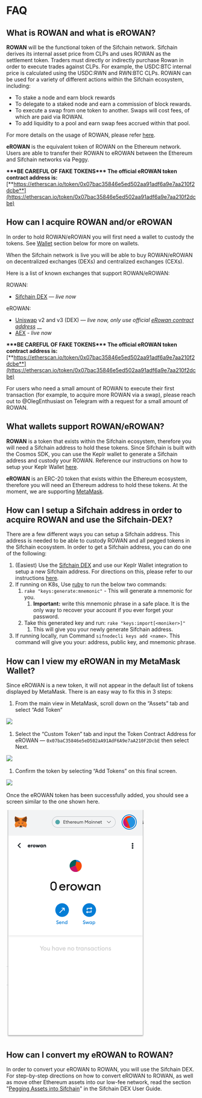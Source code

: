 # FAQ

## What is ROWAN and what is eROWAN?

**ROWAN** will be the functional token of the Sifchain network. Sifchain derives its internal asset price from CLPs and uses ROWAN as the settlement token. Traders must directly or indirectly purchase Rowan in order to execute trades against CLPs. For example, the USDC:BTC internal price is calculated using the USDC:RWN and RWN:BTC CLPs. ROWAN can be used for a variety of different actions within the Sifchain ecosystem, including:

* To stake a node and earn block rewards
* To delegate to a staked node and earn a commission of block rewards.
* To execute a swap from one token to another. Swaps will cost fees, of which are paid via ROWAN.
* To add liquidity to a pool and earn swap fees accrued within that pool. 

For more details on the usage of ROWAN, please refer [here](https://medium.com/sifchain-finance/uses-for-rowan-the-polyvalent-token-for-omni-chain-decentralized-exchange-dex-3207e7f70f02).

**eROWAN** is the equivalent token of ROWAN on the Ethereum network. Users are able to transfer their ROWAN to eROWAN between the Ethereum and Sifchain networks via Peggy.

**\*\*\*BE CAREFUL OF FAKE TOKENS\*\*\* The official eROWAN token contract address is:** [**https://etherscan.io/token/0x07bac35846e5ed502aa91adf6a9e7aa210f2dcbe**](https://etherscan.io/token/0x07bac35846e5ed502aa91adf6a9e7aa210f2dcbe)

## How can I acquire ROWAN and/or eROWAN

In order to hold ROWAN/eROWAN you will first need a wallet to custody the tokens. See [Wallet](faq.md#what-wallets-support-rowan-erowan) section below for more on wallets.

When the Sifchain network is live you will be able to buy ROWAN/eROWAN on decentralized exchanges \(DEXs\) and centralized exchanges \(CEXs\).

Here is a list of known exchanges that support ROWAN/eROWAN:

ROWAN:

* [Sifchain DEX](https://dex.sifchain.finance/) — _live now_

eROWAN:

* [Uniswap](https://app.uniswap.org/#/swap?outputCurrency=0x07bac35846e5ed502aa91adf6a9e7aa210f2dcbe) v2 and v3 \(DEX\) — _live now, only use official_ [_eRowan contract address_](https://app.uniswap.org/#/swap?outputCurrency=0x07bac35846e5ed502aa91adf6a9e7aa210f2dcbe) \_\_
* [AEX](https://www.aex.com/page/trade.html#/?symbol=EROWAN_USDT) - _live now_

**\*\*\*BE CAREFUL OF FAKE TOKENS\*\*\* The official eROWAN token contract address is:** [**https://etherscan.io/token/0x07bac35846e5ed502aa91adf6a9e7aa210f2dcbe**](https://etherscan.io/token/0x07bac35846e5ed502aa91adf6a9e7aa210f2dcbe)

For users who need a small amount of ROWAN to execute their first transaction \(for example, to acquire more ROWAN via a swap\), please reach out to @OlegEnthusiast on Telegram with a request for a small amount of ROWAN. 

## What wallets support ROWAN/eROWAN?

**ROWAN** is a token that exists within the Sifchain ecosystem, therefore you will need a Sifchain address to hold these tokens. Since Sifchain is built with the Cosmos SDK, you can use the Keplr wallet to generate a Sifchain address and custody your ROWAN. Reference our instructions on how to setup your Keplr Wallet [here](https://docs.sifchain.finance/resources/sifchain-dex-ui#setup-or-integrate-your-sifchain-address-via-keplr-wallet-integration).

**eROWAN** is an ERC-20 token that exists within the Ethereum ecosystem, therefore you will need an Ethereum address to hold these tokens. At the moment, we are supporting [MetaMask](https://metamask.io/download.html).

## How can I setup a Sifchain address in order to acquire ROWAN and use the Sifchain-DEX?

There are a few different ways you can setup a Sifchain address. This address is needed to be able to custody ROWAN and all pegged tokens in the Sifchain ecosystem. In order to get a Sifchain address, you can do one of the following:

1. \(Easiest\) Use the [Sifchain DEX](https://dex.sifchain.finance) and use our Keplr Wallet integration to setup a new Sifchain address. For directions on this, please refer to our instructions [here](https://docs.sifchain.finance/resources/sifchain-dex-ui#setup-or-integrate-your-sifchain-address-via-keplr-wallet-integration).
2. If running on K8s, Use [ruby](https://www.ruby-lang.org/en/documentation/installation/) to run the below two commands:
   1. `rake "keys:generate:mnemonic"` - This will generate a mnemonic for you.
      1. **Important:** write this mnemonic phrase in a safe place. It is the only way to recover your account if you ever forget your password.
   2. Take this generated key and run: `rake "keys:import[<moniker>]"`
      1. This will give you your newly generate Sifchain address.
3. If running locally, run Command `sifnodecli keys add <name>`.  This command will give you your: address, public key, and mnemonic phrase. 

## How can I view my eROWAN in my MetaMask Wallet?

Since eROWAN is a new token, it will not appear in the default list of tokens displayed by MetaMask. There is an easy way to fix this in 3 steps:

1. From the main view in MetaMask, scroll down on the “Assets” tab and select “Add Token”

![](../.gitbook/assets/screen-shot-2021-01-19-at-1.53.56-pm.png)

1. Select the “Custom Token” tab and input the Token Contract Address for eROWAN — `0x07baC35846e5eD502aA91AdF6A9e7aA210F2DcbE` then select Next.

![](../.gitbook/assets/screen-shot-2021-02-10-at-10.28.20-am.png)

1. Confirm the token by selecting “Add Tokens” on this final screen.

![](../.gitbook/assets/screen-shot-2021-02-10-at-10.28.36-am.png)

Once the eROWAN token has been successfully added, you should see a screen similar to the one shown here.

![](../.gitbook/assets/complete.png)

## How can I convert my eROWAN to ROWAN?

In order to convert your eROWAN to ROWAN, you will use the Sifchain DEX. For step-by-step directions on how to convert eROWAN to ROWAN, as well as move other Ethereum assets into our low-fee network, read the section "[Pegging Assets into Sifchain](sifchain-dex-ui.md#peg-assets-into-sifchain-tutorial)" in the Sifchain DEX User Guide.

